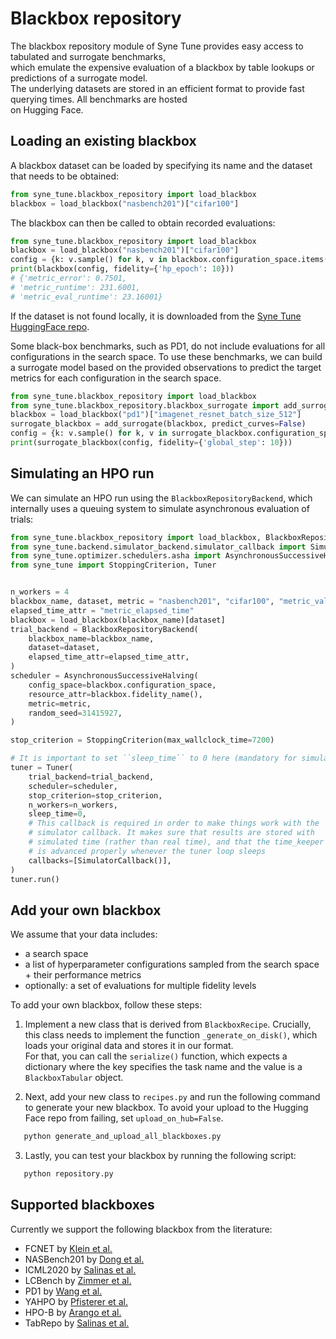 # Blackbox repository


The blackbox repository module of Syne Tune provides easy access to tabulated and surrogate benchmarks,  
which emulate the expensive evaluation of a blackbox by table lookups or predictions of a surrogate model.  
The underlying datasets are stored in an efficient format to provide fast querying times. All benchmarks are hosted  
on Hugging Face.


## Loading an existing blackbox

A blackbox dataset can be loaded by specifying its name and the dataset that needs to be obtained:

```python
from syne_tune.blackbox_repository import load_blackbox
blackbox = load_blackbox("nasbench201")["cifar100"]
```

The blackbox can then be called to obtain recorded evaluations:
```python
from syne_tune.blackbox_repository import load_blackbox
blackbox = load_blackbox("nasbench201")["cifar100"]
config = {k: v.sample() for k, v in blackbox.configuration_space.items()}
print(blackbox(config, fidelity={'hp_epoch': 10}))
# {'metric_error': 0.7501,
# 'metric_runtime': 231.6001,
# 'metric_eval_runtime': 23.16001}
```

If the dataset is not found locally, it is downloaded from the [Syne Tune HuggingFace repo](https://huggingface.co/synetune).


Some black-box benchmarks, such as PD1, do not include evaluations for all configurations in the search space.
To use these benchmarks, we can build a surrogate model based on the provided observations to predict the target metrics for each configuration in the search space.
```python
from syne_tune.blackbox_repository import load_blackbox
from syne_tune.blackbox_repository.blackbox_surrogate import add_surrogate
blackbox = load_blackbox("pd1")["imagenet_resnet_batch_size_512"]
surrogate_blackbox = add_surrogate(blackbox, predict_curves=False)
config = {k: v.sample() for k, v in surrogate_blackbox.configuration_space.items()}
print(surrogate_blackbox(config, fidelity={'global_step': 10}))
```

## Simulating an HPO run

We can simulate an HPO run using the `BlackboxRepositoryBackend`, which internally uses a queuing system to simulate
asynchronous evaluation of trials:

```python
from syne_tune.blackbox_repository import load_blackbox, BlackboxRepositoryBackend
from syne_tune.backend.simulator_backend.simulator_callback import SimulatorCallback
from syne_tune.optimizer.schedulers.asha import AsynchronousSuccessiveHalving
from syne_tune import StoppingCriterion, Tuner


n_workers = 4
blackbox_name, dataset, metric = "nasbench201", "cifar100", "metric_valid_error"
elapsed_time_attr = "metric_elapsed_time"
blackbox = load_blackbox(blackbox_name)[dataset]
trial_backend = BlackboxRepositoryBackend(
    blackbox_name=blackbox_name,
    dataset=dataset,
    elapsed_time_attr=elapsed_time_attr,
)
scheduler = AsynchronousSuccessiveHalving(
    config_space=blackbox.configuration_space,
    resource_attr=blackbox.fidelity_name(),
    metric=metric,
    random_seed=31415927,
)

stop_criterion = StoppingCriterion(max_wallclock_time=7200)

# It is important to set ``sleep_time`` to 0 here (mandatory for simulator backend)
tuner = Tuner(
    trial_backend=trial_backend,
    scheduler=scheduler,
    stop_criterion=stop_criterion,
    n_workers=n_workers,
    sleep_time=0,
    # This callback is required in order to make things work with the
    # simulator callback. It makes sure that results are stored with
    # simulated time (rather than real time), and that the time_keeper
    # is advanced properly whenever the tuner loop sleeps
    callbacks=[SimulatorCallback()],
)
tuner.run()
```


## Add your own blackbox


We assume that your data includes:

- a search space  
- a list of hyperparameter configurations sampled from the search space + their performance metrics  
- optionally: a set of evaluations for multiple fidelity levels

To add your own blackbox, follow these steps:

1. Implement a new class that is derived from `BlackboxRecipe`. Crucially, this class needs to implement the function `_generate_on_disk()`, which loads your original data and stores it in our format.  
   For that, you can call the `serialize()` function, which expects a dictionary where the key specifies the task name and the value is a `BlackboxTabular` object.

2. Next, add your new class to `recipes.py` and run the following command to generate your new blackbox. To avoid your upload to the Hugging Face repo from failing, set `upload_on_hub=False`.

```bash
   python generate_and_upload_all_blackboxes.py
```

3. Lastly, you can test your blackbox by running the following script:

```bash
   python repository.py
```


## Supported blackboxes

Currently we support the following blackbox from the literature:

- FCNET by [Klein et al.](https://arxiv.org/abs/1905.04970)
- NASBench201 by [Dong et al.](https://arxiv.org/abs/2001.00326)
- ICML2020 by [Salinas et al.](https://proceedings.mlr.press/v119/salinas20a)
- LCBench by [Zimmer et al.](https://arxiv.org/abs/2006.13799)
- PD1 by [Wang et al.](https://www.jmlr.org/papers/v25/23-0269.html)
- YAHPO by [Pfisterer et al.](https://proceedings.mlr.press/v188/pfisterer22a.html)
- HPO-B by [Arango et al.](https://arxiv.org/abs/2106.06257)
- TabRepo by [Salinas et al.](https://arxiv.org/abs/2311.02971)